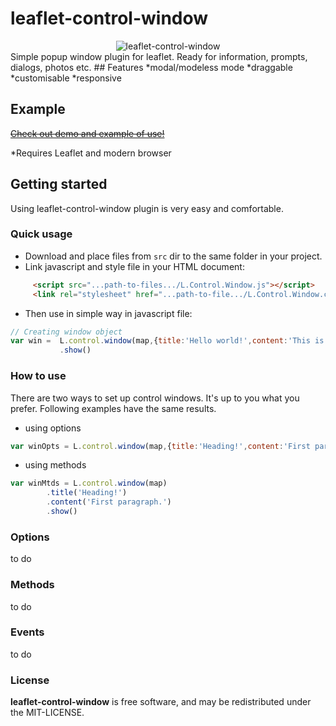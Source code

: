 leaflet-control-window
=====================
<div style="text-align:center" align="center">
    <img src="http://www.mapkeyicons.com/demo/img/leaflet-control-window.jpg" alt="leaflet-control-window"/>
</div>
Simple popup window plugin for leaflet. Ready for information, prompts, dialogs, photos etc. 
## Features
*modal/modeless mode
*draggable
*customisable
*responsive


## Example
~~[Check out demo and example of use!](http://filipzava.github.io/leaflet-control-bar)~~

*Requires Leaflet and modern browser

## Getting started
Using leaflet-control-window plugin is very easy and comfortable.

### Quick usage
* Download and place files from ```src``` dir to the same folder in your project.
* Link javascript and style file in your HTML document:
```html
     <script src="...path-to-files.../L.Control.Window.js"></script>
     <link rel="stylesheet" href="...path-to-file.../L.Control.Window.css" />
```
* Then use in simple way in javascript file:
```javascript
// Creating window object
var win =  L.control.window(map,{title:'Hello world!',content:'This is my first control window.'})
           .show()
```
### How to use
There are two ways to set up control windows. It's up to you what you prefer. Following examples have the same results. 
* using options
```javascript
var winOpts = L.control.window(map,{title:'Heading!',content:'First paragraph.',visible: true})
```
* using methods
```javascript
var winMtds = L.control.window(map)
        .title('Heading!')
        .content('First paragraph.')
        .show()
```
### Options
to do
### Methods
to do
### Events
to do 

### License
**leaflet-control-window** is free software, and may be redistributed under the MIT-LICENSE.
